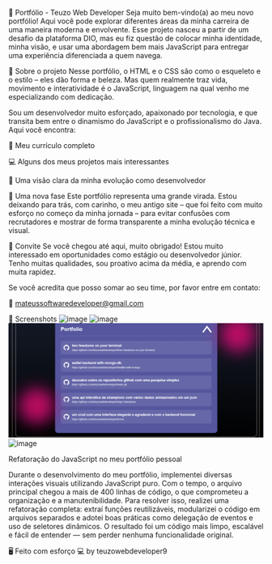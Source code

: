 💼 Portfólio - Teuzo Web Developer
Seja muito bem-vindo(a) ao meu novo portfólio!
Aqui você pode explorar diferentes áreas da minha carreira de uma maneira moderna e envolvente. Esse projeto nasceu a partir de um desafio da plataforma DIO, mas eu fiz questão de colocar minha identidade, minha visão, e usar uma abordagem bem mais JavaScript para entregar uma experiência diferenciada a quem navega.

🧠 Sobre o projeto
Nesse portfólio, o HTML e o CSS são como o esqueleto e o estilo – eles dão forma e beleza.
Mas quem realmente traz vida, movimento e interatividade é o JavaScript, linguagem na qual venho me especializando com dedicação.

Sou um desenvolvedor muito esforçado, apaixonado por tecnologia, e que transita bem entre o dinamismo do JavaScript e o profissionalismo do Java.
Aqui você encontra:

📄 Meu currículo completo

💻 Alguns dos meus projetos mais interessantes

🌟 Uma visão clara da minha evolução como desenvolvedor

📢 Uma nova fase
Este portfólio representa uma grande virada. Estou deixando para trás, com carinho, o meu antigo site – que foi feito com muito esforço no começo da minha jornada – para evitar confusões com recrutadores e mostrar de forma transparente a minha evolução técnica e visual.

🙌 Convite
Se você chegou até aqui, muito obrigado!
Estou muito interessado em oportunidades como estágio ou desenvolvedor júnior.
Tenho muitas qualidades, sou proativo acima da média, e aprendo com muita rapidez.

Se você acredita que posso somar ao seu time, por favor entre em contato:

📧 mateussoftwaredeveloper@gmail.com

📸 Screenshots
![image](https://github.com/user-attachments/assets/bb555bad-8ec4-4950-9117-ddf63df64209)
![image](https://github.com/user-attachments/assets/35f805f2-13bc-4128-9b7b-97c0cf40aaa5)
![alt text](README-IMAGES/image-3.png)
![image](https://github.com/user-attachments/assets/d605b980-43d5-421a-ac2b-ea8aabd6e417)

Refatoração do JavaScript no meu portfólio pessoal

Durante o desenvolvimento do meu portfólio, implementei diversas interações visuais utilizando JavaScript puro. Com o tempo, o arquivo principal chegou a mais de 400 linhas de código, o que comprometeu a organização e a manutenibilidade. Para resolver isso, realizei uma refatoração completa: extraí funções reutilizáveis, modularizei o código em arquivos separados e adotei boas práticas como delegação de eventos e uso de seletores dinâmicos. O resultado foi um código mais limpo, escalável e fácil de entender — sem perder nenhuma funcionalidade original.

🖥️ 
Feito com esforço 💻
by teuzowebdeveloper9
